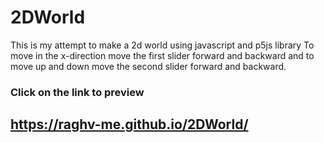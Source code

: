 # 2DWorld
This is my attempt to make a 2d world using javascript and p5js library
To move in the x-direction move the first slider forward and backward and to move up and down move the second slider forward and backward.
### Click on the link to preview
## https://raghv-me.github.io/2DWorld/
